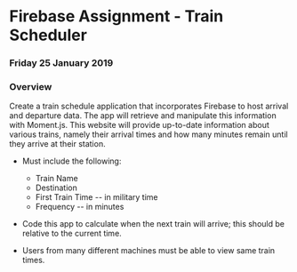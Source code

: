 # Firebase Assignment - Train Scheduler
### Friday 25 January 2019

### Overview

Create a train schedule application that incorporates Firebase to host arrival and departure data. The app will retrieve and manipulate this information with Moment.js. This website will provide up-to-date information about various trains, namely their arrival times and how many minutes remain until they arrive at their station.

* Must include the following:
    * Train Name
    * Destination 
    * First Train Time -- in military time
    * Frequency -- in minutes
  
* Code this app to calculate when the next train will arrive; this should be relative to the current time.
* Users from many different machines must be able to view same train times.


  

